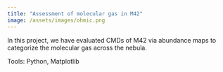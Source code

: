 ```yaml
---
title: "Assessment of molecular gas in M42"
image: /assets/images/ohmic.png
---
```


In this project, we have evaluated CMDs of M42 via abundance maps to categorize the molecular gas across the nebula.

Tools: Python, Matplotlib
